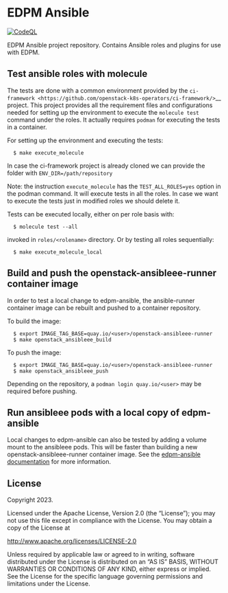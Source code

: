 EDPM Ansible
============
[![CodeQL](https://github.com/openstack-k8s-operators/edpm-ansible/actions/workflows/codeql.yml/badge.svg)](https://github.com/openstack-k8s-operators/edpm-ansible/actions/workflows/codeql.yml)

EDPM Ansible project repository. Contains Ansible roles and plugins for use with EDPM.

Test ansible roles with molecule
--------------------------------

The tests are done with a common environment provided by the
`ci-framework <https://github.com/openstack-k8s-operators/ci-framework/>`__
project. This project provides all the requirement files and
configurations needed for setting up the environment to execute the
``molecule test`` command under the roles. It actually requires
``podman`` for executing the tests in a container.

For setting up the environment and executing the tests:

      $ make execute_molecule

In case the ci-framework project is already cloned we can provide the
folder with ``ENV_DIR=/path/repository``

Note: the instruction ``execute_molecule`` has the
``TEST_ALL_ROLES=yes`` option in the podman command. It will execute
tests in all the roles. In case we want to execute the tests just in
modified roles we should delete it.

Tests can be executed locally, either on per role basis with:

      $ molecule test --all

invoked in ``roles/<rolename>`` directory. Or by testing all roles sequentially:

      $ make execute_molecule_local

Build and push the openstack-ansibleee-runner container image
-------------------------------------------------------------

In order to test a local change to edpm-ansible, the ansible-runner container
image can be rebuilt and pushed to a container repository.

To build the image:

      $ export IMAGE_TAG_BASE=quay.io/<user>/openstack-ansibleee-runner
      $ make openstack_ansibleee_build

To push the image:

      $ export IMAGE_TAG_BASE=quay.io/<user>/openstack-ansibleee-runner
      $ make openstack_ansibleee_push

Depending on the repository, a ``podman login quay.io/<user>`` may be required
before pushing.

Run ansibleee pods with a local copy of edpm-ansible
----------------------------------------------------

Local changes to edpm-ansible can also be tested by adding a volume mount to
the ansibleee pods. This will be faster than building a new
openstack-ansibleee-runner container image. See the [edpm-ansible
documentation](https://openstack-k8s-operators.github.io/edpm-ansible/) for
more information.

License
-------

Copyright 2023.

Licensed under the Apache License, Version 2.0 (the “License”); you may
not use this file except in compliance with the License. You may obtain
a copy of the License at

   http://www.apache.org/licenses/LICENSE-2.0

Unless required by applicable law or agreed to in writing, software
distributed under the License is distributed on an “AS IS” BASIS,
WITHOUT WARRANTIES OR CONDITIONS OF ANY KIND, either express or implied.
See the License for the specific language governing permissions and
limitations under the License.

